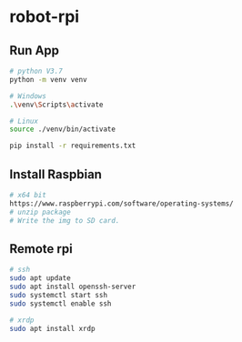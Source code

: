 # robot-rpi

## Run App

```bash
# python V3.7
python -m venv venv
```

```bash
# Windows
.\venv\Scripts\activate

# Linux
source ./venv/bin/activate
```

```bash
pip install -r requirements.txt
```

## Install Raspbian

```bash
# x64 bit
https://www.raspberrypi.com/software/operating-systems/
# unzip package
# Write the img to SD card.
```

## Remote rpi

```bash
# ssh
sudo apt update
sudo apt install openssh-server
sudo systemctl start ssh
sudo systemctl enable ssh
```

```bash
# xrdp
sudo apt install xrdp
```